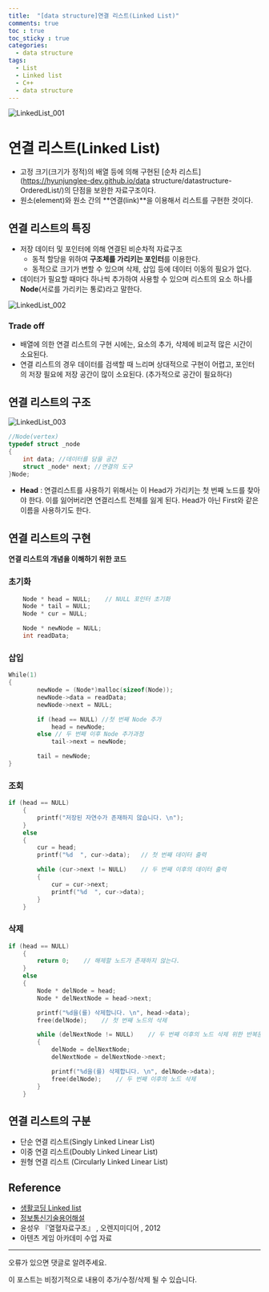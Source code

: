 ```yaml
---
title:  "[data structure]연결 리스트(Linked List)"
comments: true
toc : true
toc_sticky : true
categories:
  - data structure
tags:
  - List
  - Linked list
  - C++
  - data structure
---
```


![LinkedList_001](https://user-images.githubusercontent.com/54986748/72061080-7dbd2180-3318-11ea-90c5-32914a0f5f32.jpg)

# 연결 리스트(Linked List)

- 고정 크기(크기가 정적)의 배열 등에 의해 구현된 [순차 리스트](https://hyunjunglee-dev.github.io/data structure/datastructure-OrderedList/)의 단점을 보완한 자료구조이다.
- 원소(element)와 원소 간의 **연결(link)**을 이용해서 리스트를 구현한 것이다. 



## 연결 리스트의 특징

- 저장 데이터 및 포인터에 의해 연결된 비순차적 자료구조
  - 동적 할당을 위하여 **구조체를 가리키는 포인터**를 이용한다.
  - 동적으로 크기가 변할 수 있으며 삭제, 삽입 등에 데이터 이동의 필요가 없다.
- 데이터가 필요할 때마다 하나씩 추가하여 사용할 수 있으며  리스트의 요소 하나를  **Node**(서로를 가리키는 통로)라고 말한다.

![LinkedList_002](https://user-images.githubusercontent.com/54986748/72063919-1bffb600-331e-11ea-83b6-623a1c04ba0c.jpg)

### Trade off

- 배열에 의한 연결 리스트의 구현 시에는, 요소의 추가, 삭제에 비교적 많은 시간이 소요된다.
- 연결 리스트의 경우 데이터를 검색할 때 느리며 상대적으로 구현이 어렵고, 포인터의 저장 필요에 저장 공간이 많이 소요된다. (추가적으로 공간이 필요하다)



## 연결 리스트의 구조

![LinkedList_003](https://user-images.githubusercontent.com/54986748/72252597-e7a03880-3642-11ea-8094-1f3b2e0e8e3e.png)

```c++
//Node(vertex)
typedef struct _node
{
    int data; //데이터를 담을 공간
    struct _node* next; //연결의 도구
}Node;
```

- **Head** :  연결리스트를 사용하기 위해서는 이 Head가 가리키는 첫 번째 노드를 찾아야 한다. 이를 잃어버리면 연결리스트 전체를 잃게 된다. Head가 아닌 First와 같은 이름을 사용하기도 한다.



## 연결 리스트의 구현

**연결 리스트의 개념을 이해하기 위한 코드**

### 초기화

```c++
	Node * head = NULL;    // NULL 포인터 초기화
	Node * tail = NULL;
	Node * cur = NULL;

	Node * newNode = NULL;
	int readData;
```



### 삽입

```c++
While(1)
{
		newNode = (Node*)malloc(sizeof(Node));
		newNode->data = readData;
		newNode->next = NULL;

		if (head == NULL) //첫 번째 Node 추가 
			head = newNode;
		else // 두 번째 이후 Node 추가과정
			tail->next = newNode;

		tail = newNode;
}
```



### 조회

```c++
if (head == NULL)
	{
		printf("저장된 자연수가 존재하지 않습니다. \n");
	}
	else
	{
		cur = head;
		printf("%d  ", cur->data);   // 첫 번째 데이터 출력

		while (cur->next != NULL)    // 두 번째 이후의 데이터 출력
		{
			cur = cur->next;
			printf("%d  ", cur->data);
		}
	}
```



### 삭제

```c++
if (head == NULL)
	{
		return 0;    // 해제할 노드가 존재하지 않는다.
	}
	else
	{
		Node * delNode = head;
		Node * delNextNode = head->next;

		printf("%d을(를) 삭제합니다. \n", head->data);
		free(delNode);    // 첫 번째 노드의 삭제

		while (delNextNode != NULL)    // 두 번째 이후의 노드 삭제 위한 반복문
		{
			delNode = delNextNode;
			delNextNode = delNextNode->next;

			printf("%d을(를) 삭제합니다. \n", delNode->data);
			free(delNode);    // 두 번째 이후의 노드 삭제
		}
	}
```



## 연결 리스트의 구분

- 단순 연결 리스트(Singly Linked Linear List)
- 이중 연결 리스트(Doubly Linked Linear List)
- 원형 연결 리스트 (Circularly Linked Linear List)



## Reference

- [생활코딩 Linked list](https://opentutorials.org/module/1335/8821)
- [정보통신기술용어해설 ](http://www.ktword.co.kr/abbr_view.php?m_temp1=3979)
- 윤성우 『열혈자료구조』 , 오렌지미디어 , 2012
- 아텐츠 게임 아카데미 수업 자료

------

오류가 있으면 댓글로 알려주세요.

이 포스트는 비정기적으로 내용이 추가/수정/삭제 될 수 있습니다.